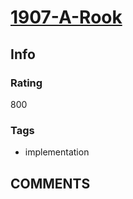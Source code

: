 # [1907-A-Rook](https://codeforces.com/problemset/problem/1907/A)

## Info

### Rating

800

### Tags

- implementation

## __COMMENTS__

> 

